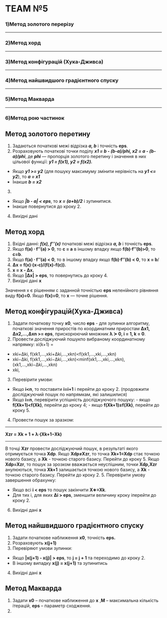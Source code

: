TEAM №5
=====================
### 1)Метод золотого перерізу
***
### 2)Метод хорд
***
### 3)Метод конфігурацій (Хука-Дживса)
***
### 4)Метод найшвидшого градієнтного спуску
***
### 5)Метод Макварда
***
### 6)Метод рою частинок


Метод золотого перетину
-

1. Задаються початкові межі відрізка ***a, b*** і точність **eps**.
2. Розраховують початкові точки поділу ***x1 = b - (b-a)/phi, x2 = a - (b-a)/phi***, де ***phi*** — пропорція золотого перетину і значення в них цільової функції: ***y1 = f(x1), y2 = f(x2).***
  + Якщо ***y1 >= y2*** (для пошуку максимуму змінити нерівність на ***y1 <= y2***), то ***a = x1***
  + Інакше ***b = x2***
3. 
+ Якщо ***|b - a| < eps***, то ***x = (a+b)/2*** і зупинитися.
+ Інакше повернутися до кроку 2.
4. Вихідні дані


Метод хорд
-

1. Вхідні данні: ***f(x), f’’(x)*** початкові межі відрізка ***a, b*** і точність **eps**.
2. Якщо **f(a) ⋅ f’’(a) > 0**, то **c = a** в іншому впадку якщо **f(b)·f’’(b)>0**, то **c=b**.
3. Якщо **f(a) ⋅ f’’(a) < 0**, то в іншому впадку якщо **f(b)·f’’(b) < 0**, то **x = b**/
4. **Δx = f(x)·(x-c)/(f(x)-f(c)).**
5. **x = x - Δx.**
6. Якщо **|Δx| > eps**, то повернутись до кроку 4.
7. Вихідні дані **х**

Значення x є рішенням с заданной точністью **eps** неленійного рівняння виду **f(x)=0.**
Якщо **f(x)=0**, то **x** — точне рішення.


Метод конфігурацій(Хука-Дживса)
-

1. Задати початкову точку **x0**, число **eps** - для зупинки алгоритму, початкові значення приростів по координатним приростам **Δx1, Δx2,...,Δxn >= eps**, прискорюючий множник **λ ≻ 0, i = 1, k = 0**.
2. Провести досліджуючий пошукпо вибраному координатному напрямку: xi(k+1) = 
+ xki+Δki, f(xk1,...,xki+Δki,...,xkn)<f(xk1,...,xki,...,xkn)
+ xki−Δki, f(xk1,...,xki−Δki,...,xkn)<minf(xk1,...,xki,...,xkn),(xk1,...,xki−Δki,...,xkn)
+ xki,   
3. Перевірити умови:
+ Якщо **i<n**, то поставити **i=i+1** і перейти до кроку 2. (продовжити досліджуючий пошук по напрямкам, які залишилися)
+ Якщо **i=n**, перевірити успішність досліджуючого пошуку: - якщо **f(Xk+1)<f(Xk)**, перейти до кроку 4; - якщо **f(Xk+1)≥f(Xk)**, перейти до кроку 5.
4. Провести пошук за зразком:
***
**Xzr = Xk + 1 + λ⋅(Xk+1−Xk)** 
***
В точці **Xzr** провести досліджуючий пошук, в результаті якого отримується точка **Xdp**. Якщо **Xdp≠Xzr**, то точка **Xk+1=Xdp** стає точкою нового базису, а **Xk** - точкою старого базису. Перейти до кроку 5. Якщо **Xdp=Xzr**, то пошук за зрозком вважається неуспішним, точки **Xdp,Xzr** анулюються, точка **Xk+1** залишається точкою нового базису, а **Xk** - точкою старого базису. Перейти до кроку 2.
5. Перевірити умову завершення обрахунку:
+ Якщо всі **i < eps** то пошук закінчити **X∗=Xk**.
+ Для тих і, для яких **Δi > eps**, зменшити величину кроку іперейти до кроку 2.
6. Вихідні дані **х**


Метод найшвидшого градієнтного спуску
-

1. Задати початкове наближення **x0**, точність **eps.**
2. Розраховують **x(j+1)**
3. Перевіряют умови зупинки:
+ Якщо **|x(j+1) - x(j)| > eps**, то **j = j + 1** та переходимо до кроку 2.
+ В іншому випадку **x(j) = x(j+1)** та зупинитись
4. Вихідні дані **х**


Метод Макварда
-

1. Задати **x0** – початкове наближення до **x** ,**M** – максимальна кількість ітерацій, **eps** – параметр сходження.
2.
